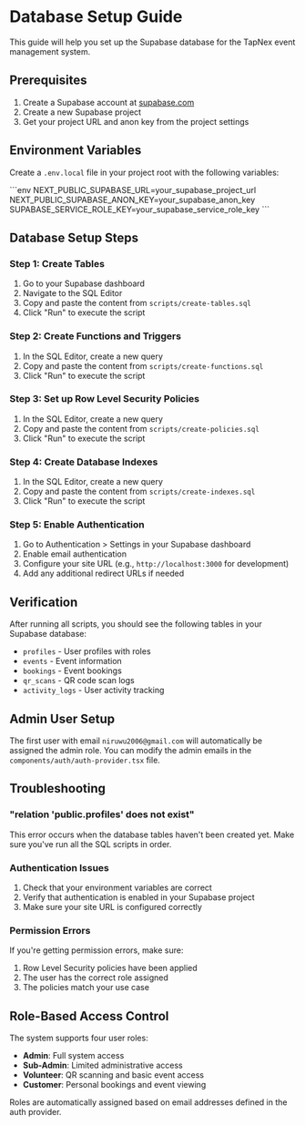# Database Setup Guide

This guide will help you set up the Supabase database for the TapNex event management system.

## Prerequisites

1. Create a Supabase account at [supabase.com](https://supabase.com)
2. Create a new Supabase project
3. Get your project URL and anon key from the project settings

## Environment Variables

Create a `.env.local` file in your project root with the following variables:

\`\`\`env
NEXT_PUBLIC_SUPABASE_URL=your_supabase_project_url
NEXT_PUBLIC_SUPABASE_ANON_KEY=your_supabase_anon_key
SUPABASE_SERVICE_ROLE_KEY=your_supabase_service_role_key
\`\`\`

## Database Setup Steps

### Step 1: Create Tables
1. Go to your Supabase dashboard
2. Navigate to the SQL Editor
3. Copy and paste the content from `scripts/create-tables.sql`
4. Click "Run" to execute the script

### Step 2: Create Functions and Triggers
1. In the SQL Editor, create a new query
2. Copy and paste the content from `scripts/create-functions.sql`
3. Click "Run" to execute the script

### Step 3: Set up Row Level Security Policies
1. In the SQL Editor, create a new query
2. Copy and paste the content from `scripts/create-policies.sql`
3. Click "Run" to execute the script

### Step 4: Create Database Indexes
1. In the SQL Editor, create a new query
2. Copy and paste the content from `scripts/create-indexes.sql`
3. Click "Run" to execute the script

### Step 5: Enable Authentication
1. Go to Authentication > Settings in your Supabase dashboard
2. Enable email authentication
3. Configure your site URL (e.g., `http://localhost:3000` for development)
4. Add any additional redirect URLs if needed

## Verification

After running all scripts, you should see the following tables in your Supabase database:
- `profiles` - User profiles with roles
- `events` - Event information
- `bookings` - Event bookings
- `qr_scans` - QR code scan logs
- `activity_logs` - User activity tracking

## Admin User Setup

The first user with email `niruwu2006@gmail.com` will automatically be assigned the admin role. You can modify the admin emails in the `components/auth/auth-provider.tsx` file.

## Troubleshooting

### "relation 'public.profiles' does not exist"
This error occurs when the database tables haven't been created yet. Make sure you've run all the SQL scripts in order.

### Authentication Issues
1. Check that your environment variables are correct
2. Verify that authentication is enabled in your Supabase project
3. Make sure your site URL is configured correctly

### Permission Errors
If you're getting permission errors, make sure:
1. Row Level Security policies have been applied
2. The user has the correct role assigned
3. The policies match your use case

## Role-Based Access Control

The system supports four user roles:
- **Admin**: Full system access
- **Sub-Admin**: Limited administrative access
- **Volunteer**: QR scanning and basic event access
- **Customer**: Personal bookings and event viewing

Roles are automatically assigned based on email addresses defined in the auth provider.
